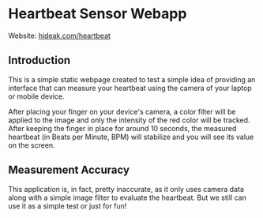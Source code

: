 Heartbeat Sensor Webapp
=======================

Website: [hideak.com/heartbeat]()

## Introduction

This is a simple static webpage created to test a simple idea of providing an interface that can measure your heartbeat using the camera of your laptop or mobile device.

After placing your finger on your device's camera, a color filter will be applied to the image and only the intensity of the red color will be tracked. After keeping the finger in place for around 10 seconds, the measured heartbeat (in Beats per Minute, BPM) will stabilize and you will see its value on the screen.

## Measurement Accuracy

This application is, in fact, pretty inaccurate, as it only uses camera data along with a simple image filter to evaluate the heartbeat. But we still can use it as a simple test or just for fun!
